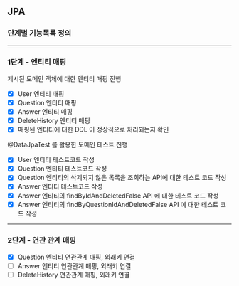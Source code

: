 ## JPA
### 단계별 기능목록 정의

---
### 1단계 - 엔티티 매핑
제시된 도메인 객체에 대한 엔티티 매핑 진행
- [X] User 엔티티 매핑
- [X] Question 엔티티 매핑
- [X] Answer 엔티티 매핑
- [X] DeleteHistory 엔티티 매핑
- [X] 매핑된 엔티티에 대한 DDL 이 정상적으로 처리되는지 확인

@DataJpaTest 를 활용한 도메인 테스트 진행
- [X] User 엔티티 테스트코드 작성
- [X] Question 엔티티 테스트코드 작성
- [X] Question 엔티티의 삭제되지 않은 목록을 조회하는 API에 대한 테스트 코드 작성
- [X] Answer 엔티티 테스트코드 작성
- [X] Answer 엔티티의 findByIdAndDeletedFalse API 에 대한 테스트 코드 작성
- [X] Answer 엔티티의 findByQuestionIdAndDeletedFalse API 에 대한 테스트 코드 작성

---
### 2단계 - 연관 관계 매핑
- [X] Question 엔티티 연관관계 매핑, 외래키 연결
- [ ] Answer 엔티티 연관관계 매핑, 외래키 연결
- [ ] DeleteHistory 연관관계 매핑, 외래키 연결
